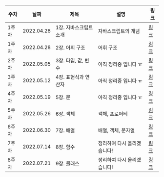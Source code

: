| 주차 | 날짜 | 제목  | 설명              | 링크     |
| ---- | ---- | ----- | ----------------- | -------- |
| 1주차 | 2022.04.28 | 1장. 자바스크립트 소개 | 자바스크립트의 개념 | [링크](https://kimeyou.tistory.com/15?category=934036) |
| 1주차 | 2022.04.28 | 2장. 어휘 구조| 어휘 구조 | [링크](https://kimeyou.tistory.com/15?category=934036) |
| 2주차 | 2022.05.05 | 3장. 타입, 값, 변수 | 아직 정리중 입니다 ㅠ | [링크](https://kimeyou.tistory.com/17?category=934036) |
| 3주차 | 2022.05.12 | 4장. 표현식과 연산자 | 아직 정리중 입니다 ㅠ | [링크](https://kimeyou.tistory.com/20) |
| 4주차 | 2022.05.19 | 5장. 문 | 아직 정리중 입니다 ㅠ | [링크](https://kimeyou.tistory.com/21) |
| 5주차 | 2022.05.26 | 6장. 객체 | 객체, 프로퍼티 | [링크](https://kimeyou.tistory.com/24) |
| 6주차 | 2022.06.30 | 7장. 배열 | 배열, 객체, 문자열 | [링크](https://kimeyou.tistory.com/25) |
| 7주차 | 2022.07.14 | 8장. 함수 | 정리하여 다시 올리겠습니다! | [링크](https://kimeyou.tistory.com/30) |
| 8주차 | 2022.07.21 | 9장. 클래스 | 정리하여 다시 올리겠습니다! | [링크](https://kimeyou.tistory.com/31) |